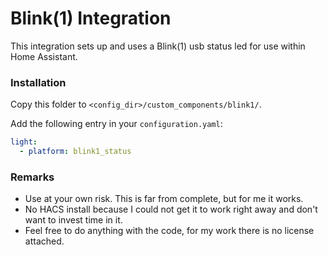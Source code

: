# Blink(1) Integration

This integration sets up and uses a Blink(1) usb status led for use within Home Assistant.


### Installation

Copy this folder to `<config_dir>/custom_components/blink1/`.


Add the following entry in your `configuration.yaml`:

```yaml
light:
  - platform: blink1_status 
```

### Remarks
- Use at your own risk. This is far from complete, but for me it works.
- No HACS install because I could not get it to work right away and don't want to invest time in it.
- Feel free to do anything with the code, for my work there is no license attached.
